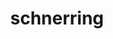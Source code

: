---
title: schnerring
github: https://github.com/schnerring
mode: dark
transition: 1s
score: 39.6
archetype:
- Github Actions
---